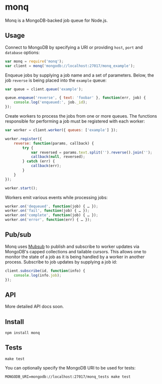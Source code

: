 monq
====

Monq is a MongoDB-backed job queue for Node.js.

Usage
-----

Connect to MongoDB by specifying a URI or providing `host`, `port` and `database` options:

```javascript
var monq = require('monq');
var client = monq('mongodb://localhost:27017/monq_example');
```
    
Enqueue jobs by supplying a job name and a set of parameters.  Below, the job `reverse` is being placed into the `example` queue:

```javascript
var queue = client.queue('example');

queue.enqueue('reverse', { text: 'foobar' }, function(err, job) {
    console.log('enqueued:', job._id);
});
```

Create workers to process the jobs from one or more queues.  The functions responsible for performing a job must be registered with each worker:

```javascript
var worker = client.worker({ queues: ['example'] });

worker.register({
    reverse: function(params, callback) {
        try {
            var reversed = params.text.split('').reverse().join('');
            callback(null, reversed);
        } catch (err) {
            callback(err);
        }
    }
});

worker.start();
```
    
Workers emit various events while processing jobs:

```javascript
worker.on('dequeued', function(job) { … });
worker.on('fail', function(job) { … });
worker.on('complete', function(job) { … });
worker.on('error', function(err) { … });
```
    
Pub/sub
-------

Monq uses [Mubsub](http://github.com/scttnlsn/mubsub) to publish and subscribe to worker updates via MongoDB's capped collections and tailable cursors.  This allows one to monitor the state of a job as it is being handled by a worker in another process.  Subscribe to job updates by supplying a job id:

```javascript
client.subscribe(id, function(info) {
    console.log(info.job);
});
```
    
API
---

More detailed API docs soon.
    
Install
-------

    npm install monq
    
Tests
-----
    make test

You can optionally specify the MongoDB URI to be used for tests:

    MONGODB_URI=mongodb://localhost:27017/monq_tests make test